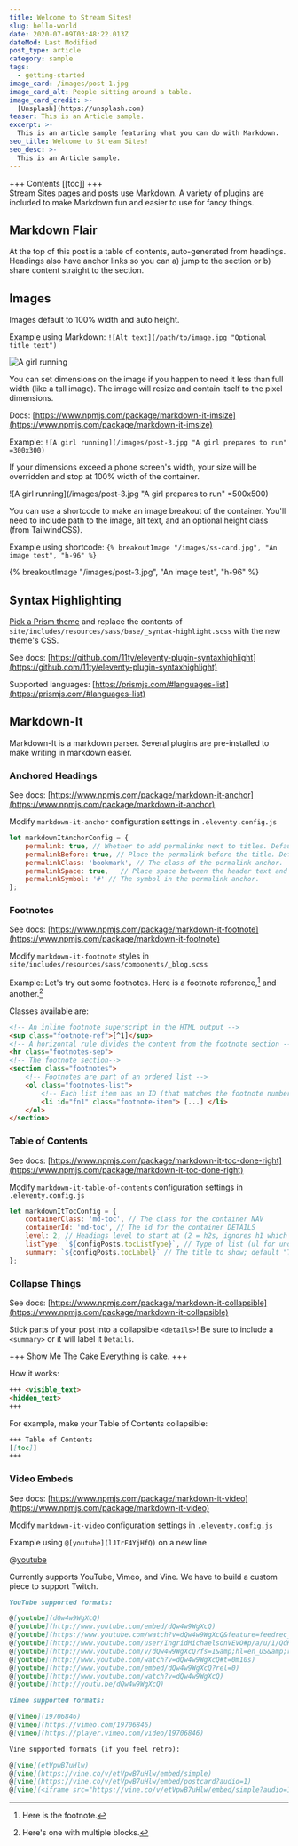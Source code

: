 ```yaml
---
title: Welcome to Stream Sites!
slug: hello-world
date: 2020-07-09T03:48:22.013Z
dateMod: Last Modified
post_type: article
category: sample
tags:
  - getting-started
image_card: /images/post-1.jpg
image_card_alt: People sitting around a table.
image_card_credit: >-
  [Unsplash](https://unsplash.com)
teaser: This is an Article sample.
excerpt: >-
  This is an article sample featuring what you can do with Markdown.
seo_title: Welcome to Stream Sites!
seo_desc: >-
  This is an Article sample.
---
```

+++ Contents
[[toc]]
+++
<br />
Stream Sites pages and posts use Markdown. A variety of plugins are included to make Markdown fun and easier to use for fancy things.

## Markdown Flair

At the top of this post is a table of contents, auto-generated from headings. Headings also have anchor links so you can a) jump to the section or b) share content straight to the section.

## Images

Images default to 100% width and auto height.

Example using Markdown: `![Alt text](/path/to/image.jpg "Optional title text")`

![A girl running](/images/post-3.jpg "A girl prepares to run")

You can set dimensions on the image if you happen to need it less than full width (like a tall image). The image will resize and contain itself to the pixel dimensions.

Docs: [https://www.npmjs.com/package/markdown-it-imsize](https://www.npmjs.com/package/markdown-it-imsize)

Example: `![A girl running](/images/post-3.jpg "A girl prepares to run" =300x300)`

If your dimensions exceed a phone screen's width, your size will be overridden and stop at 100% width of the container.

![A girl running](/images/post-3.jpg "A girl prepares to run" =500x500)

You can use a shortcode to make an image breakout of the container. You'll need to include path to the image, alt text, and an optional height class (from TailwindCSS).

Example using shortcode: `{% breakoutImage "/images/ss-card.jpg", "An image test", "h-96" %}`

{% breakoutImage "/images/post-3.jpg", "An image test", "h-96" %}

## Syntax Highlighting

[Pick a Prism theme](https://github.com/PrismJS/prism-themes) and replace the contents of `site/includes/resources/sass/base/_syntax-highlight.scss` with the new theme's CSS.

See docs: [https://github.com/11ty/eleventy-plugin-syntaxhighlight](https://github.com/11ty/eleventy-plugin-syntaxhighlight)

Supported languages: [https://prismjs.com/#languages-list](https://prismjs.com/#languages-list)

## Markdown-It

Markdown-It is a markdown parser. Several plugins are pre-installed to make writing in markdown easier.

### Anchored Headings

See docs: [https://www.npmjs.com/package/markdown-it-anchor](https://www.npmjs.com/package/markdown-it-anchor)

Modify `markdown-it-anchor` configuration settings in `.eleventy.config.js`

```js
let markdownItAnchorConfig = {
    permalink: true, // Whether to add permalinks next to titles. Default: true
    permalinkBefore: true, // Place the permalink before the title. Default: true
    permalinkClass: 'bookmark', // The class of the permalink anchor.
    permalinkSpace: true,	// Place space between the header text and the permalink anchor. Default: true
    permalinkSymbol: '#' // The symbol in the permalink anchor.
};
```

### Footnotes

See docs: [https://www.npmjs.com/package/markdown-it-footnote](https://www.npmjs.com/package/markdown-it-footnote)

Modify `markdown-it-footnote` styles in `site/includes/resources/sass/components/_blog.scss`

Example: Let's try out some footnotes. Here is a footnote reference,[^1] and another.[^longnote]

[^1]: Here is the footnote.

[^longnote]: Here's one with multiple blocks.

Classes available are:

```html
<!-- An inline footnote superscript in the HTML output -->
<sup class="footnote-ref">[^1]</sup>
<!-- A horizontal rule divides the content from the footnote section -->
<hr class="footnotes-sep">
<!-- The footnote section-->
<section class="footnotes">
	<!-- Footnotes are part of an ordered list -->
	<ol class="footnotes-list">
		<!-- Each list item has an ID (that matches the footnote number) and a class -->
		<li id="fn1" class="footnote-item"> [...] </li>
	</ol>
</section>
```

### Table of Contents

See docs: [https://www.npmjs.com/package/markdown-it-toc-done-right](https://www.npmjs.com/package/markdown-it-toc-done-right)

Modify `markdown-it-table-of-contents` configuration settings in `.eleventy.config.js`

```js
let markdownItTocConfig = {
    containerClass: 'md-toc', // The class for the container NAV
    containerId: 'md-toc', // The id for the container DETAILS
    level: 2, // Headings level to start at (2 = h2s, ignores h1 which is the page title)
    listType: `${configPosts.tocListType}`, // Type of list (ul for unordered, ol for ordered), set it in your post settings
    summary: `${configPosts.tocLabel}` // The title to show; default "Table of Contents", set it in your post settings
};
```

### Collapse Things

See docs: [https://www.npmjs.com/package/markdown-it-collapsible](https://www.npmjs.com/package/markdown-it-collapsible)

Stick parts of your post into a collapsible `<details>`! Be sure to include a `<summary>` or it will label it `Details`.

+++ Show Me The Cake
Everything is cake.
+++

How it works:

```markdown
+++ <visible_text>
<hidden_text>
+++
```

For example, make your Table of Contents collapsible:

```markdown
+++ Table of Contents
[[toc]]
+++
```

### Video Embeds

See docs: [https://www.npmjs.com/package/markdown-it-video](https://www.npmjs.com/package/markdown-it-video)

Modify `markdown-it-video` configuration settings in `.eleventy.config.js`

Example using `@[youtube](lJIrF4YjHfQ)` on a new line

@[youtube](lJIrF4YjHfQ)

Currently supports YouTube, Vimeo, and Vine. We have to build a custom piece to support Twitch.

```markdown
YouTube supported formats:

@[youtube](dQw4w9WgXcQ)
@[youtube](http://www.youtube.com/embed/dQw4w9WgXcQ)
@[youtube](https://www.youtube.com/watch?v=dQw4w9WgXcQ&feature=feedrec_centerforopenscience_index)
@[youtube](http://www.youtube.com/user/IngridMichaelsonVEVO#p/a/u/1/QdK8U-VIH_o)
@[youtube](http://www.youtube.com/v/dQw4w9WgXcQ?fs=1&amp;hl=en_US&amp;rel=0)
@[youtube](http://www.youtube.com/watch?v=dQw4w9WgXcQ#t=0m10s)
@[youtube](http://www.youtube.com/embed/dQw4w9WgXcQ?rel=0)
@[youtube](http://www.youtube.com/watch?v=dQw4w9WgXcQ)
@[youtube](http://youtu.be/dQw4w9WgXcQ)
```

```markdown
Vimeo supported formats:

@[vimeo](19706846)
@[vimeo](https://vimeo.com/19706846)
@[vimeo](https://player.vimeo.com/video/19706846)
```

```markdown
Vine supported formats (if you feel retro):

@[vine](etVpwB7uHlw)
@[vine](https://vine.co/v/etVpwB7uHlw/embed/simple)
@[vine](https://vine.co/v/etVpwB7uHlw/embed/postcard?audio=1)
@[vine](<iframe src="https://vine.co/v/etVpwB7uHlw/embed/simple?audio=1" width="600" height="600" frameborder="0"></iframe><script src="https://platform.vine.co/static/scripts/embed.js"></script>)
```
